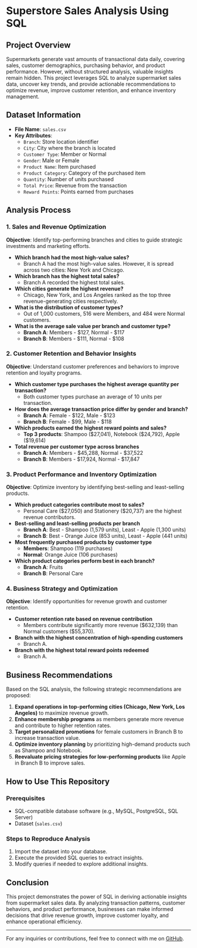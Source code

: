 # Superstore Sales Analysis Using SQL

## Project Overview

Supermarkets generate vast amounts of transactional data daily, covering sales, customer demographics, purchasing behavior, and product performance. However, without structured analysis, valuable insights remain hidden. This project leverages SQL to analyze supermarket sales data, uncover key trends, and provide actionable recommendations to optimize revenue, improve customer retention, and enhance inventory management.

## Dataset Information

- **File Name**: `sales.csv`
- **Key Attributes**:
  - `Branch`: Store location identifier
  - `City`: City where the branch is located
  - `Customer Type`: Member or Normal
  - `Gender`: Male or Female
  - `Product Name`: Item purchased
  - `Product Category`: Category of the purchased item
  - `Quantity`: Number of units purchased
  - `Total Price`: Revenue from the transaction
  - `Reward Points`: Points earned from purchases

## Analysis Process

### 1. Sales and Revenue Optimization

**Objective**: Identify top-performing branches and cities to guide strategic investments and marketing efforts.

- **Which branch had the most high-value sales?**
  - Branch A had the most high-value sales. However, it is spread across two cities: New York and Chicago.
- **Which branch has the highest total sales?**
  - Branch A recorded the highest total sales.
- **Which cities generate the highest revenue?**
  - Chicago, New York, and Los Angeles ranked as the top three revenue-generating cities respectively.
- **What is the distribution of customer types?**
  - Out of 1,000 customers, 516 were Members, and 484 were Normal customers.
- **What is the average sale value per branch and customer type?**
  - **Branch A**: Members - \$127, Normal - \$117
  - **Branch B**: Members - \$111, Normal - \$108

### 2. Customer Retention and Behavior Insights

**Objective**: Understand customer preferences and behaviors to improve retention and loyalty programs.

- **Which customer type purchases the highest average quantity per transaction?**
  - Both customer types purchase an average of 10 units per transaction.
- **How does the average transaction price differ by gender and branch?**
  - **Branch A**: Female - \$122, Male - \$123
  - **Branch B**: Female - \$99, Male - \$118
- **Which products earned the highest reward points and sales?**
  - **Top 3 products**: Shampoo (\$27,041), Notebook (\$24,792), Apple (\$19,614)
- **Total revenue per customer type across branches**
  - **Branch A**: Members - \$45,288, Normal - \$37,522
  - **Branch B**: Members - \$17,924, Normal - \$17,847

### 3. Product Performance and Inventory Optimization

**Objective**: Optimize inventory by identifying best-selling and least-selling products.

- **Which product categories contribute most to sales?**
  - Personal Care (\$27,050) and Stationery (\$20,737) are the highest revenue contributors.
- **Best-selling and least-selling products per branch**
  - **Branch A**: Best - Shampoo (1,579 units), Least - Apple (1,300 units)
  - **Branch B**: Best - Orange Juice (853 units), Least - Apple (441 units)
- **Most frequently purchased products by customer type**
  - **Members**: Shampoo (119 purchases)
  - **Normal**: Orange Juice (106 purchases)
- **Which product categories perform best in each branch?**
  - **Branch A**: Fruits
  - **Branch B**: Personal Care

### 4. Business Strategy and Optimization

**Objective**: Identify opportunities for revenue growth and customer retention.

- **Customer retention rate based on revenue contribution**
  - Members contribute significantly more revenue (\$632,139) than Normal customers (\$55,370).
- **Branch with the highest concentration of high-spending customers**
  - Branch A.
- **Branch with the highest total reward points redeemed**
  - Branch A.

## Business Recommendations

Based on the SQL analysis, the following strategic recommendations are proposed:

1. **Expand operations in top-performing cities (Chicago, New York, Los Angeles)** to maximize revenue growth.
2. **Enhance membership programs** as members generate more revenue and contribute to higher retention rates.
3. **Target personalized promotions** for female customers in Branch B to increase transaction value.
4. **Optimize inventory planning** by prioritizing high-demand products such as Shampoo and Notebook.
5. **Reevaluate pricing strategies for low-performing products** like Apple in Branch B to improve sales.

## How to Use This Repository

### Prerequisites

- SQL-compatible database software (e.g., MySQL, PostgreSQL, SQL Server)
- Dataset (`sales.csv`)

### Steps to Reproduce Analysis

1. Import the dataset into your database.
2. Execute the provided SQL queries to extract insights.
3. Modify queries if needed to explore additional insights.

## Conclusion

This project demonstrates the power of SQL in deriving actionable insights from supermarket sales data. By analyzing transaction patterns, customer behaviors, and product performance, businesses can make informed decisions that drive revenue growth, improve customer loyalty, and enhance operational efficiency.

---

For any inquiries or contributions, feel free to connect with me on [GitHub](https://github.com/Chikeobigwe).


